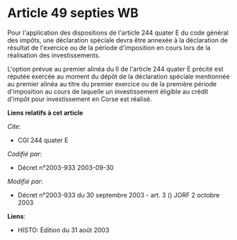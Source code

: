 # Article 49 septies WB

Pour l'application des dispositions de l'article 244 quater E du code général des impôts, une déclaration spéciale devra être
annexée à la déclaration de résultat de l'exercice ou de la période d'imposition en cours lors de la réalisation des
investissements.

L'option prévue au premier alinéa du II de l'article 244 quater E précité est réputée exercée au moment du dépôt de la
déclaration spéciale mentionnée au premier alinéa au titre du premier exercice ou de la première période d'imposition au
cours de laquelle un investissement éligible au crédit d'impôt pour investissement en Corse est réalisé.

**Liens relatifs à cet article**

_Cite_:

  - CGI 244 quater E

_Codifié par_:

  - Décret n°2003-933 2003-09-30

_Modifié par_:

  - Décret n°2003-933 du 30 septembre 2003 - art. 3 () JORF 2 octobre 2003

**Liens**:

  - HISTO: Edition du 31 août 2003
